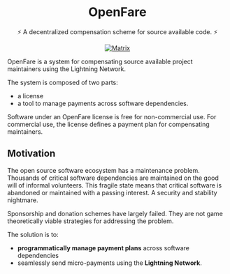 <h1 align="center">OpenFare</h1>

<p align="center">⚡️ A decentralized compensation scheme for source available code. ⚡️</p>

<p align="center">
  <a href="https://matrix.to/#/#openfare:matrix.org"><img src="https://img.shields.io/matrix/openfare:matrix.org?label=chat&logo=matrix" alt="Matrix"></a>
</p>

OpenFare is a system for compensating source available project maintainers using the Lightning Network.

The system is composed of two parts:

* a license
* a tool to manage payments across software dependencies.

Software under an OpenFare license is free for non-commercial use. For commercial use, the license defines a payment plan for compensating maintainers.

## Motivation

The open source software ecosystem has a maintenance problem. Thousands of critical software dependencies are maintained on the good will of informal volunteers. This fragile state means that critical software is abandoned or maintained with a passing interest. A security and stability nightmare.

Sponsorship and donation schemes have largely failed. They are not game theoretically viable strategies for addressing the problem.

The solution is to:

* **programmatically manage payment plans** across software dependencies
* seamlessly send micro-payments using the **Lightning Network**.
